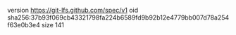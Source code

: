 version https://git-lfs.github.com/spec/v1
oid sha256:37b93f069cb43321798fa224b6589fd9b92b12e4779bb007d78a254f63e0b3e4
size 141
